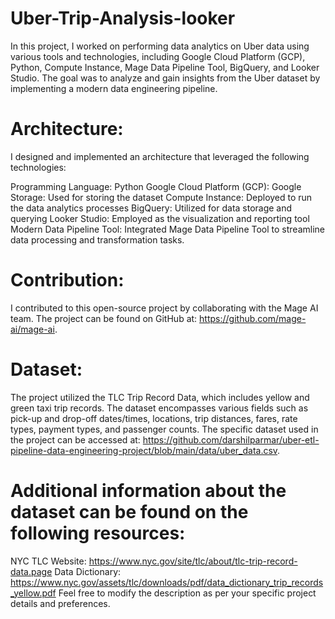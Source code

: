 # Uber-Trip-Analysis-looker
In this project, I worked on performing data analytics on Uber data using various tools and technologies, including Google Cloud Platform (GCP), Python, Compute Instance, Mage Data Pipeline Tool, BigQuery, and Looker Studio. The goal was to analyze and gain insights from the Uber dataset by implementing a modern data engineering pipeline.

# Architecture:
I designed and implemented an architecture that leveraged the following technologies:

Programming Language: Python
Google Cloud Platform (GCP):
Google Storage: Used for storing the dataset
Compute Instance: Deployed to run the data analytics processes
BigQuery: Utilized for data storage and querying
Looker Studio: Employed as the visualization and reporting tool
Modern Data Pipeline Tool: Integrated Mage Data Pipeline Tool to streamline data processing and transformation tasks.

# Contribution:
I contributed to this open-source project by collaborating with the Mage AI team. The project can be found on GitHub at: https://github.com/mage-ai/mage-ai.

# Dataset:
The project utilized the TLC Trip Record Data, which includes yellow and green taxi trip records. The dataset encompasses various fields such as pick-up and drop-off dates/times, locations, trip distances, fares, rate types, payment types, and passenger counts. The specific dataset used in the project can be accessed at: https://github.com/darshilparmar/uber-etl-pipeline-data-engineering-project/blob/main/data/uber_data.csv.

# Additional information about the dataset can be found on the following resources:

NYC TLC Website: https://www.nyc.gov/site/tlc/about/tlc-trip-record-data.page
Data Dictionary: https://www.nyc.gov/assets/tlc/downloads/pdf/data_dictionary_trip_records_yellow.pdf
Feel free to modify the description as per your specific project details and preferences.

